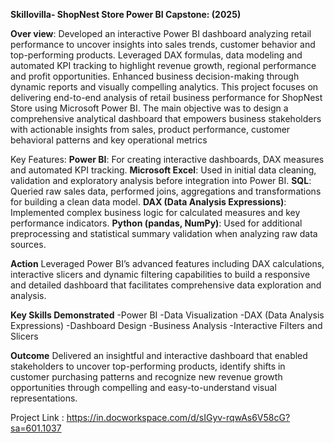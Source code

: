 **Skillovilla- ShopNest Store Power BI Capstone: (2025)**

**Over view**: Developed an interactive Power BI dashboard analyzing retail performance to uncover insights into sales trends, customer behavior and top-performing products. Leveraged DAX formulas, data modeling and automated KPI tracking to highlight revenue growth, regional performance and profit opportunities. Enhanced business decision-making through dynamic reports and visually compelling analytics.
This project focuses on delivering end-to-end analysis of retail business performance for ShopNest Store using Microsoft Power BI. The main objective was to design a comprehensive analytical dashboard that empowers business stakeholders with actionable insights from sales, product performance, customer behavioral patterns and key operational metrics

Key Features:
**Power BI**: For creating interactive dashboards, DAX measures and automated KPI tracking.
**Microsoft Excel**: Used in initial data cleaning, validation and exploratory analysis before integration into Power BI.
**SQL**: Queried raw sales data, performed joins, aggregations and transformations for building a clean data model.
**DAX (Data Analysis Expressions)**: Implemented complex business logic for calculated measures and key performance indicators.
**Python (pandas, NumPy)**: Used for additional preprocessing and statistical summary validation when analyzing raw data sources.

**Action** 
Leveraged Power BI’s advanced features including DAX calculations, interactive slicers and dynamic filtering capabilities to build a responsive and detailed dashboard that facilitates comprehensive data exploration and analysis.

**Key Skills Demonstrated**
-Power BI
-Data Visualization
-DAX (Data Analysis Expressions)
-Dashboard Design
-Business Analysis
-Interactive Filters and Slicers

**Outcome**
Delivered an insightful and interactive dashboard that enabled stakeholders to uncover top-performing products, identify shifts in customer purchasing patterns and recognize new revenue growth opportunities through compelling and easy-to-understand visual representations.

Project Link : https://in.docworkspace.com/d/sIGyv-rqwAs6V58cG?sa=601.1037
